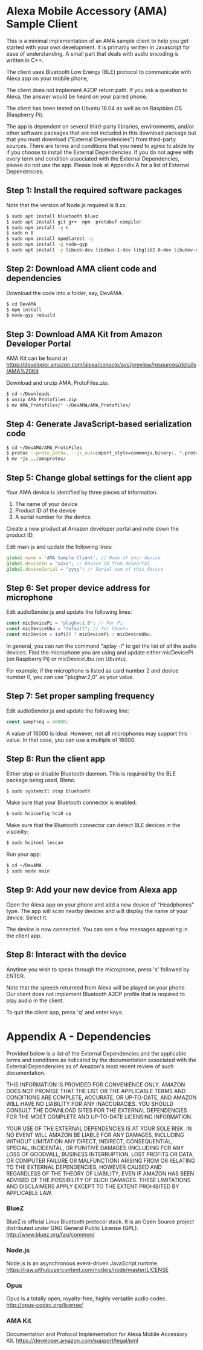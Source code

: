 # Alexa Mobile Accessory (AMA) Sample Client

This is a minimal implementation of an AMA sample client to help you get started with your own development. It is primarily written in Javascript for ease of understanding. A small part that deals with audio encoding is written in C++.

The client uses Bluetooth Low Energy (BLE) protocol to communicate with Alexa app on your mobile phone,

The client does not implement A2DP return path. If you ask a question to Alexa, the answer would be heard on your paired phone.

The client has been tested on Ubuntu 18.04 as well as on Raspbian OS (Raspberry Pi).

The app is dependent on several third-party libraries, environments, and/or other software packages that are not included in this download package but that you must download ("External Dependencies") from third-party sources.  There are terms and conditions that you need to agree to abide by if you choose to install the External Dependencies.  If you do not agree with every term and condition associated with the External Dependencies, please do not use the app.  Please look at Appendix A for a list of External Dependencies.  

## Step 1: Install the required software packages

Note that the version of Node.js required is 8.xx.

```sh
$ sudo apt install bluetooth bluez 
$ sudo apt install git g++  npm  protobuf-compiler
$ sudo npm install -g n
$ sudo n 8
$ sudo npm install npm@latest -g
$ sudo npm install -g node-gyp
$ sudo apt install -y libusb-dev libdbus-1-dev libglib2.0-dev libudev-dev libical-dev libreadline-dev libasound2-dev libopus-dev libbluetooth-dev
```



## Step 2: Download AMA client code and dependencies

Download the code into a folder, say, DevAMA.

```sh
$ cd DevAMA
$ npm install
$ node-gyp rebuild
```

## Step 3: Download AMA Kit from Amazon Developer Portal

AMA Kit can be found at
https://developer.amazon.com/alexa/console/avs/preview/resources/details/AMA%20Kit

Download and unzip AMA_ProtoFiles.zip.

```sh
$ cd ~/Downloads
$ unzip AMA_Protofiles.zip
$ mv AMA_Protofiles/* ~/DevAMA/AMA_Protofiles/
```

## Step 4: Generate JavaScript-based serialization code

```sh
$ cd ~/DevAMA/AMA_ProtoFiles
$ protoc --proto_path=. --js_out=import_style=commonjs,binary:. *.proto
$ mv *js ../amaprotos/
```

## Step 5: Change global settings for the client app

Your AMA device is identified by three pieces of information.

1. The name of your device
2. Product ID of the device
3. A serial number for the device

Create a new product at Amazon developer portal and note down the product ID.

Edit main.js and update the following lines:

```javascript
global.name = 'AMA Sample Client'; // Name of your device
global.deviceID = "xxxx"; // Device ID from devportal
global.deviceSerial = "yyyy"; // Serial num of this device
```

## Step 6: Set proper device address for microphone

Edit audioSender.js and update the following lines:

```javascript
const micDevicePi = "plughw:1,0"; // For Pi
const micDeviceUbu = "default"; // for Ubuntu
const micDevice = isPi() ? micDevicePi : micDeviceUbu;
```

In general, you can run the command "aplay -l" to get the
list of all the audio devices. Find the microphone you are
using and update either micDevicePi (on Raspberry Pi) or
micDeviceUbu (on Ubuntu).

For example, if the microphone is listed as card number 2
and device number 0, you can use "plughw:2,0" as your value.

## Step 7: Set proper sampling frequency

Edit audioSender.js and update the following line:

```javascript
const sampFreq = 48000;
```

A value of 16000 is ideal. However, not all microphones may
support this value. In that case, you can use a multiple of
16000.


## Step 8: Run the client app

Either stop or disable Bluetooth daemon. This is required by the BLE package being used, Bleno.
```sh
$ sudo systemctl stop bluetooth
```

Make sure that your Bluetooth connector is enabled:
```sh
$ sudo hciconfig hci0 up
```

Make sure that the Bluetooth connector can detect BLE devices in the viscinity:
```sh
$ sudo hcitool lescan
```

Run your app:
```sh
$ cd ~/DevAMA
$ sudo node main
```

## Step 9: Add your new device from Alexa app

Open the Alexa app on your phone and add a new device of "Headphones" type. The app will scan nearby devices and will display the name of your device. Select it. 

The device is now connected. You can see a few messages appearing in the client app.

## Step 8: Interact with the device
Anytime you wish to speak through the microphone, press 's' followed by ENTER.

Note that the speech returnted from Alexa will be played on your phone. Our client does not implement Bluetooth A2DP profile that is required to play audio in the client.

To quit the client app, press 'q' and enter keys.


# Appendix A - Dependencies

Provided below is a list of the External Dependencies and the applicable terms and conditions as indicated by the documentation associated with the External Dependencies as of Amazon's most recent review of such documentation.

THIS INFORMATION IS PROVIDED FOR CONVENIENCE ONLY. AMAZON DOES NOT PROMISE THAT THE LIST OR THE APPLICABLE TERMS AND CONDITIONS ARE COMPLETE, ACCURATE, OR UP-TO-DATE, AND AMAZON WILL HAVE NO LIABILITY FOR ANY INACCURACIES. YOU SHOULD CONSULT THE DOWNLOAD SITES FOR THE EXTERNAL DEPENDENCIES FOR THE MOST COMPLETE AND UP-TO-DATE LICENSING INFORMATION.

YOUR USE OF THE EXTERNAL DEPENDENCIES IS AT YOUR SOLE RISK. IN NO EVENT WILL AMAZON BE LIABLE FOR ANY DAMAGES, INCLUDING WITHOUT LIMITATION ANY DIRECT, INDIRECT, CONSEQUENTIAL, SPECIAL, INCIDENTAL, OR PUNITIVE DAMAGES (INCLUDING FOR ANY LOSS OF GOODWILL, BUSINESS INTERRUPTION, LOST PROFITS OR DATA, OR COMPUTER FAILURE OR MALFUNCTION) ARISING FROM OR RELATING TO THE EXTERNAL DEPENDENCIES, HOWEVER CAUSED AND REGARDLESS OF THE THEORY OF LIABILITY, EVEN IF AMAZON HAS BEEN ADVISED OF THE POSSIBILITY OF SUCH DAMAGES. THESE LIMITATIONS AND DISCLAIMERS APPLY EXCEPT TO THE EXTENT PROHIBITED BY APPLICABLE LAW.


### BlueZ
BlueZ is official Linux Bluetooth protocol stack. It is an Open Source project distributed under GNU General Public License (GPL). http://www.bluez.org/faq/common/

### Node.js
Node.js is an asynchronous event-driven JavaScript runtime. https://raw.githubusercontent.com/nodejs/node/master/LICENSE

### Opus
Opus is a totally open, royalty-free, highly versatile audio codec. http://opus-codec.org/license/

### AMA Kit
Documentation and Protocol Implementation for Alexa Mobile Accessory Kit. https://developer.amazon.com/support/legal/pml
